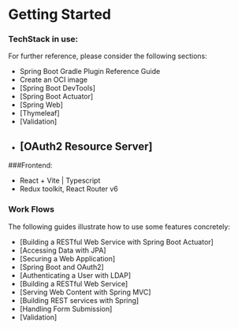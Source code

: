 # Getting Started

### TechStack in use:
For further reference, please consider the following sections:
* Spring Boot Gradle Plugin Reference Guide
* Create an OCI image
* [Spring Boot DevTools]
* [Spring Boot Actuator]
* [Spring Web]
* [Thymeleaf]
* [Validation]
* [OAuth2 Resource Server]
  --------------
###Frontend:
* React + Vite | Typescript
* Redux toolkit, React Router v6
  

### Work Flows
The following guides illustrate how to use some features concretely:

* [Building a RESTful Web Service with Spring Boot Actuator]
* [Accessing Data with JPA]
* [Securing a Web Application]
* [Spring Boot and OAuth2]
* [Authenticating a User with LDAP]
* [Building a RESTful Web Service]
* [Serving Web Content with Spring MVC]
* [Building REST services with Spring]
* [Handling Form Submission]
* [Validation]

